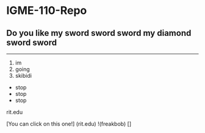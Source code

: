 # IGME-110-Repo
## Do you like my sword sword sword my diamond sword sword
---
1. im
2. going
3. skibidi

- stop
- stop
- stop

rit.edu

[You can click on this one!] (rit.edu) 
!(freakbob) []
